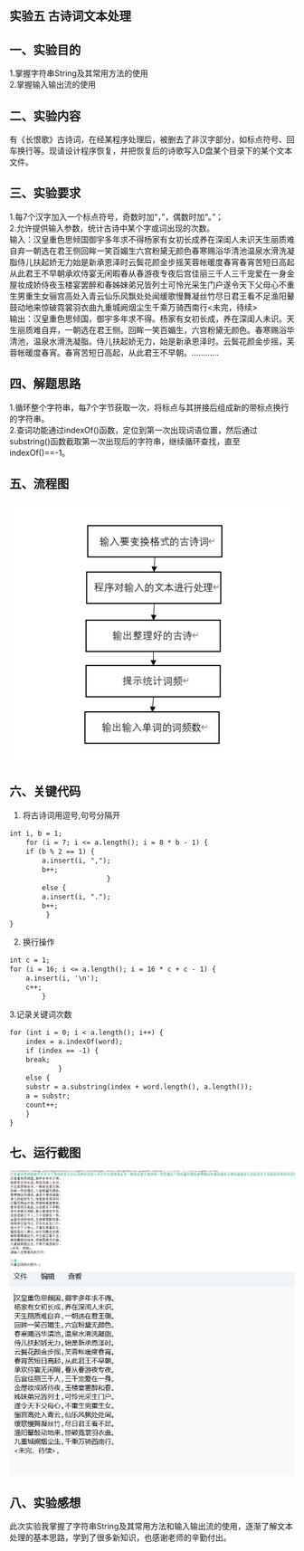 ## 实验五 古诗词文本处理

## 一、实验目的
1.掌握字符串String及其常用方法的使用<br>
2.掌握输入输出流的使用
## 二、实验内容
有《长恨歌》古诗词，在经某程序处理后，被删去了非汉字部分，如标点符号、回车换行等。现请设计程序恢复，并把恢复后的诗歌写入D盘某个目录下的某个文本文件。    
## 三、实验要求
1.每7个汉字加入一个标点符号，奇数时加“，”，偶数时加“。”；<br>
2.允许提供输入参数，统计古诗中某个字或词出现的次数。<br>
输入：汉皇重色思倾国御宇多年求不得杨家有女初长成养在深闺人未识天生丽质难自弃一朝选在君王侧回眸一笑百媚生六宫粉黛无颜色春寒赐浴华清池温泉水滑洗凝脂侍儿扶起娇无力始是新承恩泽时云鬓花颜金步摇芙蓉帐暖度春宵春宵苦短日高起从此君王不早朝承欢侍宴无闲暇春从春游夜专夜后宫佳丽三千人三千宠爱在一身金屋妆成娇侍夜玉楼宴罢醉和春姊妹弟兄皆列士可怜光采生门户遂令天下父母心不重生男重生女骊宫高处入青云仙乐风飘处处闻缓歌慢舞凝丝竹尽日君王看不足渔阳鼙鼓动地来惊破霓裳羽衣曲九重城阙烟尘生千乘万骑西南行<未完，待续><br>
输出：汉皇重色思倾国，御宇多年求不得。杨家有女初长成，养在深闺人未识。天生丽质难自弃，一朝选在君王侧。回眸一笑百媚生，六宫粉黛无颜色。春寒赐浴华清池，温泉水滑洗凝脂。侍儿扶起娇无力，始是新承恩泽时。云鬓花颜金步摇，芙蓉帐暖度春宵。春宵苦短日高起，从此君王不早朝。............
## 四、解题思路
1.循环整个字符串，每7个字节获取一次，将标点与其拼接后组成新的带标点换行的字符串。<br>
2.查词功能通过indexOf()函数，定位到第一次出现词语位置，然后通过substring()函数截取第一次出现后的字符串，继续循环查找，直至indexOf()==-1。  
## 五、流程图 
![](https://github.com/audience11/the_five_work/blob/main/%E5%AE%9E%E9%AA%8C%E4%BA%94%E6%B5%81%E7%A8%8B%E5%9B%BE.jpg?raw=true)
## 六、关键代码
1. 将古诗词用逗号,句号分隔开
```
int i, b = 1;
    for (i = 7; i <= a.length(); i = 8 * b - 1) {
	if (b % 2 == 1) {
	    a.insert(i, ",");
	    b++;
                        } 
        else {
	    a.insert(i, ".");
	    b++;
	     }
}
```
2. 换行操作
```
int c = 1;
for (i = 16; i <= a.length(); i = 16 * c + c - 1) {
    a.insert(i, '\n');
    c++;
		}
```
3.记录关键词次数
```
for (int i = 0; i < a.length(); i++) {
    index = a.indexOf(word);
    if (index == -1) {
	break;
		    }
    else {
	substr = a.substring(index + word.length(), a.length());
	a = substr;
	count++;
	}
}
```

## 七、运行截图
![](https://github.com/audience11/the_five_work/blob/main/%E5%AE%9E%E9%AA%8C%E4%BA%94%E8%BF%90%E8%A1%8C%E7%BB%93%E6%9E%9C.jpg?raw=true)
![](https://github.com/audience11/the_five_work/blob/main/%E5%AE%9E%E9%AA%8C%E4%BA%94%E8%BF%90%E8%A1%8C.jpg?raw=true)
## 八、实验感想
此次实验我掌握了字符串String及其常用方法和输入输出流的使用，逐渐了解文本处理的基本思路，学到了很多新知识，也感谢老师的辛勤付出。

